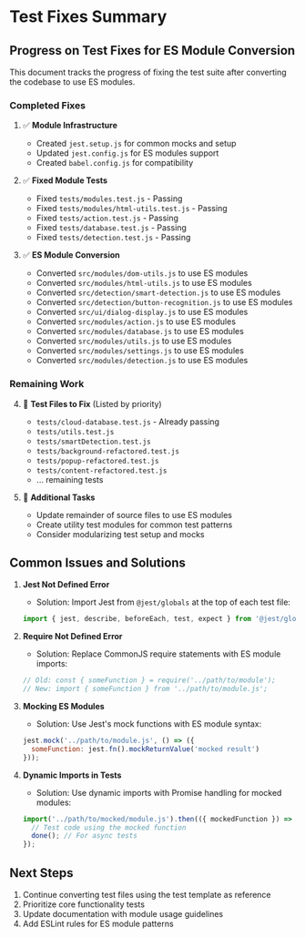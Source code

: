 # Test Fixes Summary

## Progress on Test Fixes for ES Module Conversion

This document tracks the progress of fixing the test suite after converting the codebase to use ES modules.

### Completed Fixes

1. ✅ **Module Infrastructure**
   - Created `jest.setup.js` for common mocks and setup
   - Updated `jest.config.js` for ES modules support
   - Created `babel.config.js` for compatibility

2. ✅ **Fixed Module Tests**
   - Fixed `tests/modules.test.js` - Passing
   - Fixed `tests/modules/html-utils.test.js` - Passing
   - Fixed `tests/action.test.js` - Passing
   - Fixed `tests/database.test.js` - Passing
   - Fixed `tests/detection.test.js` - Passing

3. ✅ **ES Module Conversion**
   - Converted `src/modules/dom-utils.js` to use ES modules
   - Converted `src/modules/html-utils.js` to use ES modules
   - Converted `src/detection/smart-detection.js` to use ES modules
   - Converted `src/detection/button-recognition.js` to use ES modules
   - Converted `src/ui/dialog-display.js` to use ES modules
   - Converted `src/modules/action.js` to use ES modules
   - Converted `src/modules/database.js` to use ES modules
   - Converted `src/modules/utils.js` to use ES modules
   - Converted `src/modules/settings.js` to use ES modules
   - Converted `src/modules/detection.js` to use ES modules

### Remaining Work

4. 🔄 **Test Files to Fix** (Listed by priority)
   - `tests/cloud-database.test.js` - Already passing
   - `tests/utils.test.js`
   - `tests/smartDetection.test.js`
   - `tests/background-refactored.test.js`
   - `tests/popup-refactored.test.js`
   - `tests/content-refactored.test.js`
   - ... remaining tests

5. 📝 **Additional Tasks**
   - Update remainder of source files to use ES modules
   - Create utility test modules for common test patterns
   - Consider modularizing test setup and mocks

## Common Issues and Solutions

1. **Jest Not Defined Error**
   - Solution: Import Jest from `@jest/globals` at the top of each test file: 
   ```javascript
   import { jest, describe, beforeEach, test, expect } from '@jest/globals';
   ```

2. **Require Not Defined Error**
   - Solution: Replace CommonJS require statements with ES module imports:
   ```javascript
   // Old: const { someFunction } = require('../path/to/module');
   // New: import { someFunction } from '../path/to/module.js';
   ```

3. **Mocking ES Modules**
   - Solution: Use Jest's mock functions with ES module syntax:
   ```javascript
   jest.mock('../path/to/module.js', () => ({
     someFunction: jest.fn().mockReturnValue('mocked result')
   }));
   ```

4. **Dynamic Imports in Tests**
   - Solution: Use dynamic imports with Promise handling for mocked modules:
   ```javascript
   import('../path/to/mocked/module.js').then(({ mockedFunction }) => {
     // Test code using the mocked function
     done(); // For async tests
   });
   ```

## Next Steps

1. Continue converting test files using the test template as reference
2. Prioritize core functionality tests 
3. Update documentation with module usage guidelines
4. Add ESLint rules for ES module patterns 